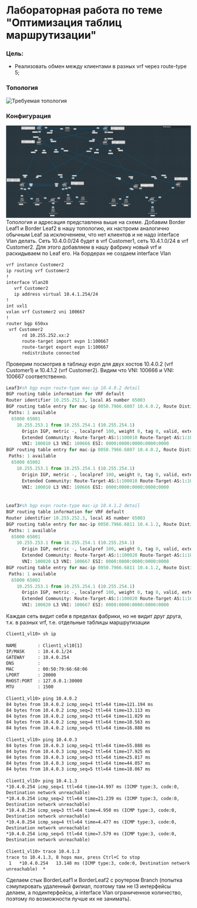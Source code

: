 # Лабораторная работа по теме "Оптимизация таблиц маршрутизации"

### Цель:
- Реализовать обмен между клиентами в разных vrf через route-type 5;

### Топология
![Требуемая топология](reference_topology.avif "Требуемая топология")

### Конфигурация
![Текущая топология](eve-ng_topology.png "Текущая топология")
Топология и адресация представлена выше на схеме. Добавим Border Leaf1 и Border Leaf2 в нашу топологию, их настроим аналогично обычным Leaf за исключением, что нет клиентов и не надо interface Vlan делать. Сеть 10.4.0.0/24 будет в vrf Customer1, сеть 10.4.1.0/24 в vrf Customer2. Для этого добавляем в нашу фабрику новый vrf и раскидываем по Leaf его. На бордерах не создаем interface Vlan
```
vrf instance Customer2
ip routing vrf Customer2
!
interface Vlan20
   vrf Customer2
   ip address virtual 10.4.1.254/24
! 
int vxl1   
vxlan vrf Customer2 vni 100667   
!
router bgp 650xx
 vrf Customer2
      rd 10.255.252.xx:2
      route-target import evpn 1:100667
      route-target export evpn 1:100667
      redistribute connected
```

Проверим посмотрив в таблицу evpn для двух хостов 10.4.0.2 (vrf Customer1) и 10.4.1.2 (vrf Customer2). Видим что VNI: 100666 и VNI: 100667 соответственно. 

```python
Leaf3#sh bgp evpn route-type mac-ip 10.4.0.2 detail
BGP routing table information for VRF default
Router identifier 10.255.252.3, local AS number 65003
BGP routing table entry for mac-ip 0050.7966.6807 10.4.0.2, Route Distinguisher: 65001:100010
 Paths: 1 available
  65000 65001
    10.255.253.1 from 10.255.254.1 (10.255.254.1)
      Origin IGP, metric -, localpref 100, weight 0, tag 0, valid, external, best
      Extended Community: Route-Target-AS:1:100010 Route-Target-AS:1:100666 TunnelEncap:tunnelTypeVxlan EvpnRouterMac:50:00:00:d5:5d:c0
      VNI: 100010 L3 VNI: 100666 ESI: 0000:0000:0000:0000:0000
BGP routing table entry for mac-ip 0050.7966.6807 10.4.0.2, Route Distinguisher: 65002:100010
 Paths: 1 available
  65000 65002
    10.255.253.1 from 10.255.254.1 (10.255.254.1)
      Origin IGP, metric -, localpref 100, weight 0, tag 0, valid, external, best
      Extended Community: Route-Target-AS:1:100010 Route-Target-AS:1:100666 TunnelEncap:tunnelTypeVxlan EvpnRouterMac:50:00:00:03:37:66
      VNI: 100010 L3 VNI: 100666 ESI: 0000:0000:0000:0000:0000


Leaf3#sh bgp evpn route-type mac-ip 10.4.1.2 detail
BGP routing table information for VRF default
Router identifier 10.255.252.3, local AS number 65003
BGP routing table entry for mac-ip 0050.7966.6811 10.4.1.2, Route Distinguisher: 65001:100020
 Paths: 1 available
  65000 65001
    10.255.253.1 from 10.255.254.1 (10.255.254.1)
      Origin IGP, metric -, localpref 100, weight 0, tag 0, valid, external, best
      Extended Community: Route-Target-AS:1:100020 Route-Target-AS:1:100667 TunnelEncap:tunnelTypeVxlan EvpnRouterMac:50:00:00:d5:5d:c0
      VNI: 100020 L3 VNI: 100667 ESI: 0000:0000:0000:0000:0000
BGP routing table entry for mac-ip 0050.7966.6811 10.4.1.2, Route Distinguisher: 65002:100020
 Paths: 1 available
  65000 65002
    10.255.253.1 from 10.255.254.1 (10.255.254.1)
      Origin IGP, metric -, localpref 100, weight 0, tag 0, valid, external, best
      Extended Community: Route-Target-AS:1:100020 Route-Target-AS:1:100667 TunnelEncap:tunnelTypeVxlan EvpnRouterMac:50:00:00:03:37:66
      VNI: 100020 L3 VNI: 100667 ESI: 0000:0000:0000:0000:0000

```
Каждая сеть видит  себя в пределах фабрики, но не видит друг друга, т.к. в разных vrf, т.е. отдельные таблицы маршрутизации
```
Client1_vl10> sh ip

NAME        : Client1_vl10[1]
IP/MASK     : 10.4.0.1/24
GATEWAY     : 10.4.0.254
DNS         :
MAC         : 00:50:79:66:68:06
LPORT       : 20000
RHOST:PORT  : 127.0.0.1:30000
MTU         : 1500

Client1_vl10> ping 10.4.0.2
84 bytes from 10.4.0.2 icmp_seq=1 ttl=64 time=121.194 ms
84 bytes from 10.4.0.2 icmp_seq=2 ttl=64 time=13.113 ms
84 bytes from 10.4.0.2 icmp_seq=3 ttl=64 time=11.029 ms
84 bytes from 10.4.0.2 icmp_seq=4 ttl=64 time=10.563 ms
84 bytes from 10.4.0.2 icmp_seq=5 ttl=64 time=16.888 ms

Client1_vl10> ping 10.4.0.3
84 bytes from 10.4.0.3 icmp_seq=1 ttl=64 time=55.888 ms
84 bytes from 10.4.0.3 icmp_seq=2 ttl=64 time=17.925 ms
84 bytes from 10.4.0.3 icmp_seq=3 ttl=64 time=25.817 ms
84 bytes from 10.4.0.3 icmp_seq=4 ttl=64 time=44.057 ms
84 bytes from 10.4.0.3 icmp_seq=5 ttl=64 time=18.067 ms

Client1_vl10> ping 10.4.1.3
*10.4.0.254 icmp_seq=1 ttl=64 time=14.997 ms (ICMP type:3, code:0, Destination network unreachable)
*10.4.0.254 icmp_seq=2 ttl=64 time=21.239 ms (ICMP type:3, code:0, Destination network unreachable)
*10.4.0.254 icmp_seq=3 ttl=64 time=4.950 ms (ICMP type:3, code:0, Destination network unreachable)
*10.4.0.254 icmp_seq=4 ttl=64 time=4.477 ms (ICMP type:3, code:0, Destination network unreachable)
*10.4.0.254 icmp_seq=5 ttl=64 time=7.579 ms (ICMP type:3, code:0, Destination network unreachable)

Client1_vl10> trace 10.4.1.3
trace to 10.4.1.3, 8 hops max, press Ctrl+C to stop
 1   *10.4.0.254   13.148 ms (ICMP type:3, code:0, Destination network unreachable)  *

```
Сделаем стык BorderLeaf1 и BorderLeaf2 с роутером Branch (попытка сэмулировать удаленный филиал, поэтому там не l3 интерфейсы делаем, а подинтерфейсы, а interface Vlan ограниченное количество, поэтому по возможности лучше их не занимать). 
